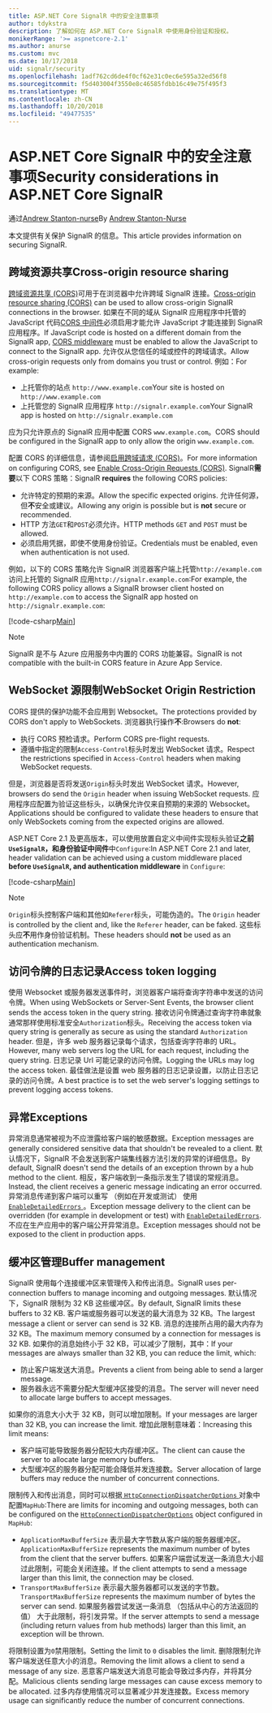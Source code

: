 ```yaml
---
title: ASP.NET Core SignalR 中的安全注意事项
author: tdykstra
description: 了解如何在 ASP.NET Core SignalR 中使用身份验证和授权。
monikerRange: '>= aspnetcore-2.1'
ms.author: anurse
ms.custom: mvc
ms.date: 10/17/2018
uid: signalr/security
ms.openlocfilehash: 1adf762cd6de4f0cf62e31c0ec6e595a32ed56f8
ms.sourcegitcommit: f5d403004f3550e8c46585fdbb16c49e75f495f3
ms.translationtype: MT
ms.contentlocale: zh-CN
ms.lasthandoff: 10/20/2018
ms.locfileid: "49477535"
---
```

# <a name="security-considerations-in-aspnet-core-signalr"></a><span data-ttu-id="6722c-103">ASP.NET Core SignalR 中的安全注意事项</span><span class="sxs-lookup"><span data-stu-id="6722c-103">Security considerations in ASP.NET Core SignalR</span></span>

<span data-ttu-id="6722c-104">通过[Andrew Stanton-nurse](https://twitter.com/anurse)</span><span class="sxs-lookup"><span data-stu-id="6722c-104">By [Andrew Stanton-Nurse](https://twitter.com/anurse)</span></span>

<span data-ttu-id="6722c-105">本文提供有关保护 SignalR 的信息。</span><span class="sxs-lookup"><span data-stu-id="6722c-105">This article provides information on securing SignalR.</span></span>

## <a name="cross-origin-resource-sharing"></a><span data-ttu-id="6722c-106">跨域资源共享</span><span class="sxs-lookup"><span data-stu-id="6722c-106">Cross-origin resource sharing</span></span>

<span data-ttu-id="6722c-107">[跨域资源共享 (CORS)](https://www.w3.org/TR/cors/)可用于在浏览器中允许跨域 SignalR 连接。</span><span class="sxs-lookup"><span data-stu-id="6722c-107">[Cross-origin resource sharing (CORS)](https://www.w3.org/TR/cors/) can be used to allow cross-origin SignalR connections in the browser.</span></span> <span data-ttu-id="6722c-108">如果在不同的域从 SignalR 应用程序中托管的 JavaScript 代码[CORS 中间件](xref:security/cors)必须启用才能允许 JavaScript 才能连接到 SignalR 应用程序。</span><span class="sxs-lookup"><span data-stu-id="6722c-108">If JavaScript code is hosted on a different domain from the SignalR app, [CORS middleware](xref:security/cors) must be enabled to allow the JavaScript to connect to the SignalR app.</span></span> <span data-ttu-id="6722c-109">允许仅从您信任的域或控件的跨域请求。</span><span class="sxs-lookup"><span data-stu-id="6722c-109">Allow cross-origin requests only from domains you trust or control.</span></span> <span data-ttu-id="6722c-110">例如：</span><span class="sxs-lookup"><span data-stu-id="6722c-110">For example:</span></span>

* <span data-ttu-id="6722c-111">上托管你的站点 `http://www.example.com`</span><span class="sxs-lookup"><span data-stu-id="6722c-111">Your site is hosted on `http://www.example.com`</span></span>
* <span data-ttu-id="6722c-112">上托管您的 SignalR 应用程序 `http://signalr.example.com`</span><span class="sxs-lookup"><span data-stu-id="6722c-112">Your SignalR app is hosted on `http://signalr.example.com`</span></span>

<span data-ttu-id="6722c-113">应为只允许原点的 SignalR 应用中配置 CORS `www.example.com`。</span><span class="sxs-lookup"><span data-stu-id="6722c-113">CORS should be configured in the SignalR app to only allow the origin `www.example.com`.</span></span>

<span data-ttu-id="6722c-114">配置 CORS 的详细信息，请参阅[启用跨域请求 (CORS)](xref:security/cors)。</span><span class="sxs-lookup"><span data-stu-id="6722c-114">For more information on configuring CORS, see [Enable Cross-Origin Requests (CORS)](xref:security/cors).</span></span> <span data-ttu-id="6722c-115">SignalR**需要**以下 CORS 策略：</span><span class="sxs-lookup"><span data-stu-id="6722c-115">SignalR **requires** the following CORS policies:</span></span>

* <span data-ttu-id="6722c-116">允许特定的预期的来源。</span><span class="sxs-lookup"><span data-stu-id="6722c-116">Allow the specific expected origins.</span></span> <span data-ttu-id="6722c-117">允许任何源，但**不**安全或建议。</span><span class="sxs-lookup"><span data-stu-id="6722c-117">Allowing any origin is possible but is **not** secure or recommended.</span></span>
* <span data-ttu-id="6722c-118">HTTP 方法`GET`和`POST`必须允许。</span><span class="sxs-lookup"><span data-stu-id="6722c-118">HTTP methods `GET` and `POST` must be allowed.</span></span>
* <span data-ttu-id="6722c-119">必须启用凭据，即使不使用身份验证。</span><span class="sxs-lookup"><span data-stu-id="6722c-119">Credentials must be enabled, even when authentication is not used.</span></span>

<span data-ttu-id="6722c-120">例如，以下的 CORS 策略允许 SignalR 浏览器客户端上托管`http://example.com`访问上托管的 SignalR 应用`http://signalr.example.com`:</span><span class="sxs-lookup"><span data-stu-id="6722c-120">For example, the following CORS policy allows a SignalR browser client hosted on `http://example.com` to access the SignalR app hosted on `http://signalr.example.com`:</span></span>

[!code-csharp[Main](security/sample/Startup.cs?name=snippet1)]

> [!NOTE]
> <span data-ttu-id="6722c-121">SignalR 是不与 Azure 应用服务中内置的 CORS 功能兼容。</span><span class="sxs-lookup"><span data-stu-id="6722c-121">SignalR is not compatible with the built-in CORS feature in Azure App Service.</span></span>

## <a name="websocket-origin-restriction"></a><span data-ttu-id="6722c-122">WebSocket 源限制</span><span class="sxs-lookup"><span data-stu-id="6722c-122">WebSocket Origin Restriction</span></span>

<span data-ttu-id="6722c-123">CORS 提供的保护功能不会应用到 Websocket。</span><span class="sxs-lookup"><span data-stu-id="6722c-123">The protections provided by CORS don't apply to WebSockets.</span></span> <span data-ttu-id="6722c-124">浏览器执行操作**不**:</span><span class="sxs-lookup"><span data-stu-id="6722c-124">Browsers do **not**:</span></span>

* <span data-ttu-id="6722c-125">执行 CORS 预检请求。</span><span class="sxs-lookup"><span data-stu-id="6722c-125">Perform CORS pre-flight requests.</span></span>
* <span data-ttu-id="6722c-126">遵循中指定的限制`Access-Control`标头时发出 WebSocket 请求。</span><span class="sxs-lookup"><span data-stu-id="6722c-126">Respect the restrictions specified in `Access-Control` headers when making WebSocket requests.</span></span>

<span data-ttu-id="6722c-127">但是，浏览器是否将发送`Origin`标头时发出 WebSocket 请求。</span><span class="sxs-lookup"><span data-stu-id="6722c-127">However, browsers do send the `Origin` header when issuing WebSocket requests.</span></span> <span data-ttu-id="6722c-128">应用程序应配置为验证这些标头，以确保允许仅来自预期的来源的 Websocket。</span><span class="sxs-lookup"><span data-stu-id="6722c-128">Applications should be configured to validate these headers to ensure that only WebSockets coming from the expected origins are allowed.</span></span>

<span data-ttu-id="6722c-129">ASP.NET Core 2.1 及更高版本，可以使用放置自定义中间件实现标头验证**之前`UseSignalR`，和身份验证中间件**中`Configure`:</span><span class="sxs-lookup"><span data-stu-id="6722c-129">In ASP.NET Core 2.1 and later, header validation can be achieved using a custom middleware placed **before `UseSignalR`, and authentication middleware** in `Configure`:</span></span>

[!code-csharp[Main](security/sample/Startup.cs?name=snippet2)]

> [!NOTE]
> <span data-ttu-id="6722c-130">`Origin`标头控制客户端和其他如`Referer`标头，可能伪造的。</span><span class="sxs-lookup"><span data-stu-id="6722c-130">The `Origin` header is controlled by the client and, like the `Referer` header, can be faked.</span></span> <span data-ttu-id="6722c-131">这些标头应**不**用作身份验证机制。</span><span class="sxs-lookup"><span data-stu-id="6722c-131">These headers should **not** be used as an authentication mechanism.</span></span>

## <a name="access-token-logging"></a><span data-ttu-id="6722c-132">访问令牌的日志记录</span><span class="sxs-lookup"><span data-stu-id="6722c-132">Access token logging</span></span>

<span data-ttu-id="6722c-133">使用 Websocket 或服务器发送事件时，浏览器客户端将查询字符串中发送的访问令牌。</span><span class="sxs-lookup"><span data-stu-id="6722c-133">When using WebSockets or Server-Sent Events, the browser client sends the access token in the query string.</span></span> <span data-ttu-id="6722c-134">接收访问令牌通过查询字符串就象通常那样使用标准安全`Authorization`标头。</span><span class="sxs-lookup"><span data-stu-id="6722c-134">Receiving the access token via query string is generally as secure as using the standard `Authorization` header.</span></span> <span data-ttu-id="6722c-135">但是，许多 web 服务器记录每个请求，包括查询字符串的 URL。</span><span class="sxs-lookup"><span data-stu-id="6722c-135">However, many web servers log the URL for each request, including the query string.</span></span> <span data-ttu-id="6722c-136">日志记录 Url 可能记录的访问令牌。</span><span class="sxs-lookup"><span data-stu-id="6722c-136">Logging the URLs may log the access token.</span></span> <span data-ttu-id="6722c-137">最佳做法是设置 web 服务器的日志记录设置，以防止日志记录的访问令牌。</span><span class="sxs-lookup"><span data-stu-id="6722c-137">A best practice is to set the web server's logging settings to prevent logging access tokens.</span></span>

## <a name="exceptions"></a><span data-ttu-id="6722c-138">异常</span><span class="sxs-lookup"><span data-stu-id="6722c-138">Exceptions</span></span>

<span data-ttu-id="6722c-139">异常消息通常被视为不应泄露给客户端的敏感数据。</span><span class="sxs-lookup"><span data-stu-id="6722c-139">Exception messages are generally considered sensitive data that shouldn't be revealed to a client.</span></span> <span data-ttu-id="6722c-140">默认情况下，SignalR 不会发送到客户端集线器方法引发的异常的详细信息。</span><span class="sxs-lookup"><span data-stu-id="6722c-140">By default, SignalR doesn't send the details of an exception thrown by a hub method to the client.</span></span> <span data-ttu-id="6722c-141">相反，客户端收到一条指示发生了错误的常规消息。</span><span class="sxs-lookup"><span data-stu-id="6722c-141">Instead, the client receives a generic message indicating an error occurred.</span></span> <span data-ttu-id="6722c-142">异常消息传递到客户端可以重写 （例如在开发或测试） 使用[ `EnableDetailedErrors` ](xref:signalr/configuration#configure-server-options)。</span><span class="sxs-lookup"><span data-stu-id="6722c-142">Exception message delivery to the client can be overridden (for example in development or test) with [`EnableDetailedErrors`](xref:signalr/configuration#configure-server-options).</span></span> <span data-ttu-id="6722c-143">不应在生产应用中的客户端公开异常消息。</span><span class="sxs-lookup"><span data-stu-id="6722c-143">Exception messages should not be exposed to the client in production apps.</span></span>

## <a name="buffer-management"></a><span data-ttu-id="6722c-144">缓冲区管理</span><span class="sxs-lookup"><span data-stu-id="6722c-144">Buffer management</span></span>

<span data-ttu-id="6722c-145">SignalR 使用每个连接缓冲区来管理传入和传出消息。</span><span class="sxs-lookup"><span data-stu-id="6722c-145">SignalR uses per-connection buffers to manage incoming and outgoing messages.</span></span> <span data-ttu-id="6722c-146">默认情况下，SignalR 限制为 32 KB 这些缓冲区。</span><span class="sxs-lookup"><span data-stu-id="6722c-146">By default, SignalR limits these buffers to 32 KB.</span></span> <span data-ttu-id="6722c-147">客户端或服务器可以发送的最大消息为 32 KB。</span><span class="sxs-lookup"><span data-stu-id="6722c-147">The largest message a client or server can send is 32 KB.</span></span> <span data-ttu-id="6722c-148">消息的连接所占用的最大内存为 32 KB。</span><span class="sxs-lookup"><span data-stu-id="6722c-148">The maximum memory consumed by a connection for messages is 32 KB.</span></span> <span data-ttu-id="6722c-149">如果你的消息始终小于 32 KB，可以减少了限制，其中：</span><span class="sxs-lookup"><span data-stu-id="6722c-149">If your messages are always smaller than 32 KB, you can reduce the limit, which:</span></span>

* <span data-ttu-id="6722c-150">防止客户端发送大消息。</span><span class="sxs-lookup"><span data-stu-id="6722c-150">Prevents a client from being able to send a larger message.</span></span>
* <span data-ttu-id="6722c-151">服务器永远不需要分配大型缓冲区接受的消息。</span><span class="sxs-lookup"><span data-stu-id="6722c-151">The server will never need to allocate large buffers to accept messages.</span></span>

<span data-ttu-id="6722c-152">如果你的消息大小大于 32 KB，则可以增加限制。</span><span class="sxs-lookup"><span data-stu-id="6722c-152">If your messages are larger than 32 KB, you can increase the limit.</span></span> <span data-ttu-id="6722c-153">增加此限制意味着：</span><span class="sxs-lookup"><span data-stu-id="6722c-153">Increasing this limit means:</span></span>

* <span data-ttu-id="6722c-154">客户端可能导致服务器分配较大内存缓冲区。</span><span class="sxs-lookup"><span data-stu-id="6722c-154">The client can cause the server to allocate large memory buffers.</span></span>
* <span data-ttu-id="6722c-155">大型缓冲区的服务器分配可能会降低并发连接数。</span><span class="sxs-lookup"><span data-stu-id="6722c-155">Server allocation of large buffers may reduce the number of concurrent connections.</span></span>

<span data-ttu-id="6722c-156">限制传入和传出消息，同时可以根据[ `HttpConnectionDispatcherOptions` ](xref:signalr/configuration#configure-server-options)对象中配置`MapHub`:</span><span class="sxs-lookup"><span data-stu-id="6722c-156">There are limits for incoming and outgoing messages, both can be configured on the [`HttpConnectionDispatcherOptions`](xref:signalr/configuration#configure-server-options) object configured in `MapHub`:</span></span>

* <span data-ttu-id="6722c-157">`ApplicationMaxBufferSize` 表示最大字节数从客户端的服务器缓冲区。</span><span class="sxs-lookup"><span data-stu-id="6722c-157">`ApplicationMaxBufferSize` represents the maximum number of bytes from the client that the server buffers.</span></span> <span data-ttu-id="6722c-158">如果客户端尝试发送一条消息大小超过此限制，可能会关闭连接。</span><span class="sxs-lookup"><span data-stu-id="6722c-158">If the client attempts to send a message larger than this limit, the connection may be closed.</span></span>
* <span data-ttu-id="6722c-159">`TransportMaxBufferSize` 表示最大服务器都可以发送的字节数。</span><span class="sxs-lookup"><span data-stu-id="6722c-159">`TransportMaxBufferSize` represents the maximum number of bytes the server can send.</span></span> <span data-ttu-id="6722c-160">如果服务器尝试发送一条消息 （包括从中心的方法返回的值） 大于此限制，将引发异常。</span><span class="sxs-lookup"><span data-stu-id="6722c-160">If the server attempts to send a message (including return values from hub methods) larger than this limit, an exception will be thrown.</span></span>

<span data-ttu-id="6722c-161">将限制设置为`0`禁用限制。</span><span class="sxs-lookup"><span data-stu-id="6722c-161">Setting the limit to `0` disables the limit.</span></span> <span data-ttu-id="6722c-162">删除限制允许客户端发送任意大小的消息。</span><span class="sxs-lookup"><span data-stu-id="6722c-162">Removing the limit allows a client to send a message of any size.</span></span> <span data-ttu-id="6722c-163">恶意客户端发送大消息可能会导致过多内存，并将其分配。</span><span class="sxs-lookup"><span data-stu-id="6722c-163">Malicious clients sending large messages can cause excess memory to be allocated.</span></span> <span data-ttu-id="6722c-164">过多内存使用情况可以显著减少并发连接数。</span><span class="sxs-lookup"><span data-stu-id="6722c-164">Excess memory usage can significantly reduce the number of concurrent connections.</span></span>
